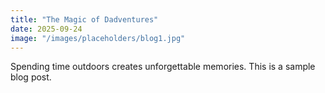 ```yaml
---
title: "The Magic of Dadventures"
date: 2025-09-24
image: "/images/placeholders/blog1.jpg"
---
```

Spending time outdoors creates unforgettable memories. This is a sample blog post.
